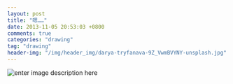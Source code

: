 ```yaml
---
layout: post
title: "嗯……"
date: 2013-11-05 20:53:03 +0800
comments: true
categories: "drawing"
tag: "drawing"
header-img: "/img/header_img/darya-tryfanava-9Z_VwmBVYNY-unsplash.jpg"
---
```

![enter image description here](小机器君.jpg)
